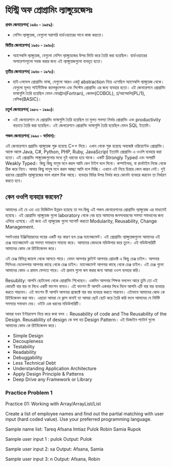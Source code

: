 # হিস্ট্রি অফ প্রোগ্রামিং ল্যাঙ্গুয়েজেসঃ

 **প্রথম জেনারেশন( ১৯৪০ - ১৯৫৯):**

- মেশিন ল্যাঙ্গুয়েজ, যেগুলো সরাসরি হার্ডওয়্যারের সাথে কাজ করতো।

**দ্বিতীয় জেনারেশন( ১৯৫০ - ১৯৬০):**

- অ্যাসেম্বলি ল্যাঙ্গুয়েজ, যেগুলো মেশিন ল্যাঙ্গুয়েজের উপর ভিত্তি করে তৈরি করা হয়েছিল। হার্ডওয়্যারের অপারেশনগুলো সহজ করার জন্য এই ল্যাঙ্গুয়েজগুলো ব্যবহৃত হতো।

**তৃতীয় জেনারেশন( ১৯৬০ - ১৯৭০):**

- হাই-লেভেল প্রোগ্রামিং ভাষা, যেগুলো আরও একটু  abstraction নিয়ে এসেছিল অ্যাসেম্বলি ল্যাঙ্গুয়েজ থেকে। যেগুলো মূলত সাইন্টিফিক ক্যালকুলেশন এবং সিস্টেম প্রোগ্রামিং এর জন্য ব্যবহার হতো। এই জেনারেশনে প্রোগ্রামিং ভাষাগুলি তৈরি হয়েছিল যেমন ফোরট্রান(Fortran), কোবল(COBOL), প্ল/আসেম্বলি(PL/1), বেসিক(BASIC)।

**চতুর্থ জেনারেশন( ১৯৮০ - ১৯৯০):**

- এই জেনারেশনে যে প্রোগ্রামিং ভাষাগুলি তৈরি হয়েছিল তা মুলত সমস্যা নির্ভর প্রোগ্রামিং এবং productivity বাড়াতে তৈরি করা হয়েছিল। এই জেনারেশনে প্রোগ্রামিং ভাষাগুলি তৈরি হয়েছিল যেমন SQL ইত্যাদি।

**পঞ্চম জেনারেশন( ১৯৯০ - বর্তমান):**

এই জেনারেশনে প্রগ্রামিং ল্যাঙ্গুয়েজ শুরু হয়েছে C++ দিয়ে। এখান থেকে শুরু হয়েছে অবজেক্ট ওরিয়েন্টেড প্রোগ্রামিং। আস্তে আস্তে Java, C#, Python, PHP, Ruby, JavaScript
ইত্যাদি প্রোগ্রামিং এ ওওপি ব্যবহার করা হতো। এই প্রোগ্রামিং লাঙ্গুয়েজগুলোর মধ্যে দুই ধরনের হয়ে থাকে। একটি Strongly Typed এবং অপরটি Weakly Typed। কিছু কিছু মানুষ মনে করল আমি কেন টাইপ বলে দিবো। কম্পাইলার, বা রানটাইম নিজে থেকে ঠিক করে নিবে। আবার কিছু মানুষ মনে করল আচ্ছা আমি বলে দিচ্ছি। এখানে এই নিয়ে চিন্তার কোন কারন নেই। দুই ধরনের প্রোগ্রামিং ল্যাঙ্গুয়েজের ভাল খারাপ  দিক আছে। ব্যবহার বিধির উপর নির্ভর করে কোনটা ব্যবহার করবেন তা নির্ধারণ করতে হবে।

## কেন ওওপি ব্যবহার করবেন?

আমাদের এই যে এত এত ডিজিটাল উন্নয়ন হয়েছে তা সব কিছু এই পঞ্চম জেনারেশনের প্রোগ্রামিং ল্যাঙ্গুয়েজ এর মাধ্যমেই হয়েছে। এই প্রোগ্রামিং ল্যাঙ্গুয়েজ গুলো laboratory থেকে বের হয়ে আমাদের জনসাধারনের সমস্যা সমাধানের জন্য এগিয়ে এসেছে। এই জন্য এই ল্যাঙ্গুয়েজ গুলো সাপোর্ট করতো Modularity, Reusability, Change Management.

সফটওয়ার ইঞ্জিনিয়ারদের ভয়ের একটি বড় কারণ হল চেঞ্জ ম্যানেজমেন্ট। এই প্রোগ্রামিং ল্যাঙ্গুয়েজগুলো আমাদের এই চেঞ্জ ম্যানেজমেন্ট এর সমস্যা সমাধানে সাহায্য করে। আমাদের কোডকে মডিউলার করে তুলে। এই মডিউলারিটি আমাদের কোড কে রিইউজেবল করে।

এই চেঞ্জ বিভিন্ন জায়গা থেকে আসতে পারে। যেমন আপনার ক্লাইন্ট আপনার প্রোডাক্ট এ কিছু চেঞ্জ চাইল। আপনার সিনিওর ডেভেলপার আপনার কাছে থেকে চেঞ্জ চাইল। ম্যানেজমেন্ট আপনার কাছে থেকে চেঞ্জ চাইল। এই চেঞ্জ গুলো আমাদের কোড এ প্রভাব ফেলতে পারে। এই প্রভাব গুলো কম করার জন্য আমরা ওওপ ব্যবহার করি।

Resublity: আপনি ছোটবেলা থেকে প্রোগ্রামিং শিখেছেন। একদিন আপনার শিক্ষক বললেন আরে তুমি তো এই কোডটি বার বার না লিখে একটি ফাংশন বানাও। এই ফাংশন টি আপনি একবার লিখে দিলে আপনি এটি বার বার ব্যবহার করতে পারবেন। এই ফাংশন টি আপনি আপনার প্রজেক্টে বার বার ব্যবহার করতে পারবেন। এইভাবে আমাদের কোড কে রিইউজেবল করা যায়। এছাড়া আমরা যে ক্লাস বানাই তা আমরা ছোট ছোট করে তৈরি করি ফলে আমাদের যে নির্দিষ্ট সমস্যার সমাধান দেয়। ওইটা এক ধরনের মডিউলারিটি।

আমরা যখন ইন্টারফেস নিয়ে করে কথা বলব । Reusability of code and The Reusability of the Design. Reusability of design কে বলা হয় Design Pattern। এই ডিজাইন প্যাটার্ন গুলো আমাদের কোড কে রিইউজেবল করে।  

- Simple Design
- Decoupleness
- Testability
- Readability
- Debuggability
- Less Technical Debt
- Understanding Application Architecture
- Apply Design Principle & Patterns
- Deep Drive any Framework or Library

### Practice Problem 1

Practice 01: Working with Array/ArrayList/List

Create a list of employee names and find out the partial matching with user input (hard coded value). Use your preferred programming language.

Sample name list:
Tareq
Afsana
Imtiaz
Pulok
Robin
Samia
Rupok

Sample user input 1 : pulok
Output: Pulok

Sample user input 2: sa
Output: Afsana, Samia

Sample user input 3: n
Output: Afsana, Robin
